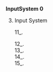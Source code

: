 **InputSystem 0**

3. Input System      

    11_. [](InputSystem11_1.md)
      
    12_. [](InputSystem12.md)   
    13_. [](InputSystem13.md)   
    14_. [](InputSystem14.md)   
    15_. [](InputSystem15.md) 